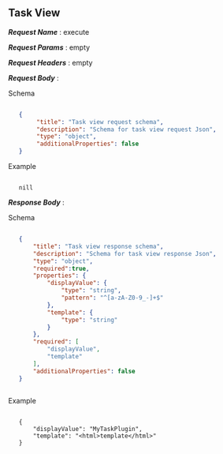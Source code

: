 ## Task View
 
***Request Name*** : execute

***Request Params*** : empty

***Request Headers*** : empty     

***Request Body*** : 

Schema
 
 ```json

    {
         "title": "Task view request schema",
         "description": "Schema for task view request Json",
         "type": "object",
         "additionalProperties": false
    }
 
 ````
Example 
 
 ```{json}

    nill

 ```

***Response Body*** : 

Schema
 
 ```json

    {
        "title": "Task view response schema",
        "description": "Schema for task view response Json",
        "type": "object",
        "required":true,
        "properties": {
            "displayValue": {
                "type": "string",
                "pattern": "^[a-zA-Z0-9_-]+$"
            },
            "template": {
                "type": "string"
            }
        },
        "required": [
            "displayValue",
            "template"
        ],
        "additionalProperties": false
    }
    
 
 ````
Example 
 
 ```{json}
 
    {
        "displayValue": "MyTaskPlugin",
        "template": "<html>template</html>"
    }
   
 ```
